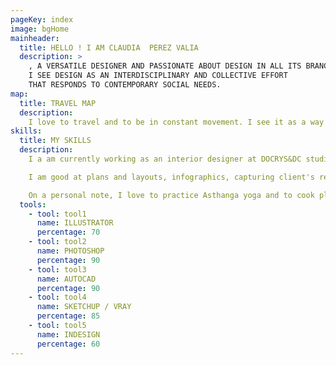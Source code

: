 ```yaml
---
pageKey: index
image: bgHome
mainheader:
  title: HELLO ! I AM CLAUDIA  PEREZ VALIA
  description: >
    , A VERSATILE DESIGNER AND PASSIONATE ABOUT DESIGN IN ALL ITS BRANCHES.
    I SEE DESIGN AS AN INTERDISCIPLINARY AND COLLECTIVE EFFORT
    THAT RESPONDS TO CONTEMPORARY SOCIAL NEEDS.
map:
  title: TRAVEL MAP
  description: 
    I love to travel and to be in constant movement. I see it as a way to nourish myself with other cultures and lifestyles. My life experiences are reflected on my designs.
skills:
  title: MY SKILLS
  description:
    I a am currently working as an interior designer at DOCRYS&DC studio. My work is both as a commercial and project designer, and I am involved in the project from start to finish, from first data collection with the client, (creative design process, logistics, material orders, execution on-site...) until its completion.

    I am good at plans and layouts, infographics, capturing client's requirements, giving creative solutions, and conceptualizing projects. I like to work with technology but I am also proficient with more organic techniques like drawing and "collage".

    On a personal note, I love to practice Asthanga yoga and to cook plant-based food!
  tools:
    - tool: tool1
      name: ILLUSTRATOR
      percentage: 70
    - tool: tool2
      name: PHOTOSHOP
      percentage: 90
    - tool: tool3
      name: AUTOCAD
      percentage: 90
    - tool: tool4
      name: SKETCHUP / VRAY
      percentage: 85
    - tool: tool5
      name: INDESIGN
      percentage: 60
---
```

